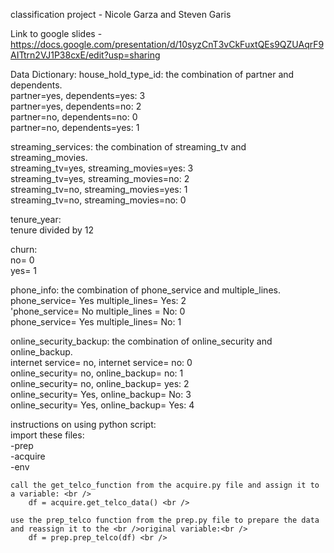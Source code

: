 classification project - Nicole Garza and Steven Garis<br />

Link to google slides - https://docs.google.com/presentation/d/10syzCnT3vCkFuxtQEs9QZUAqrF9AITtrn2VJ1P38cxE/edit?usp=sharing<br />

Data Dictionary: 
house_hold_type_id: the combination of partner and dependents. <br />
    partner=yes, dependents=yes: 3<br />
    partner=yes, dependents=no: 2<br />
    partner=no, dependents=no: 0<br />
    partner=no, dependents=yes: 1<br />

streaming_services: the combination of streaming_tv and streaming_movies.<br />
    streaming_tv=yes, streaming_movies=yes: 3<br />
    streaming_tv=yes, streaming_movies=no: 2<br />
    streaming_tv=no, streaming_movies=yes: 1<br />
    streaming_tv=no, streaming_movies=no: 0<br />

tenure_year: <br />
    tenure divided by 12<br />

churn: <br />
    no= 0<br />
    yes= 1<br />

phone_info: the combination of phone_service and multiple_lines.<br />
    phone_service= Yes multiple_lines= Yes: 2<br />
    'phone_service= No multiple_lines = No: 0<br />
    phone_service= Yes multiple_lines= No: 1<br />

online_security_backup: the combination of online_security and online_backup.<br />
    internet service= no, internet service= no: 0<br />
    online_security= no, online_backup= no: 1<br />
    online_security= no, online_backup= yes: 2<br />
    online_security= Yes, online_backup= No: 3<br />
    online_security= Yes, online_backup= Yes: 4<br />

instructions on using python script:<br />
    import these files:<br />
        -prep<br />
        -acquire<br />
        -env<br />

    call the get_telco_function from the acquire.py file and assign it to a variable: <br />
        df = acquire.get_telco_data() <br />

    use the prep_telco function from the prep.py file to prepare the data and reassign it to the <br />original variable:<br />
        df = prep.prep_telco(df) <br />
